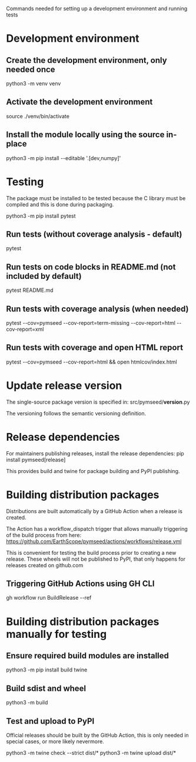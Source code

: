 Commands needed for setting up a development environment and running tests

# Development environment

## Create the development environment, only needed once
python3 -m venv venv

## Activate the development environment
source ./venv/bin/activate

## Install the module locally using the source in-place
python3 -m pip install --editable '.[dev,numpy]'


# Testing

The package must be installed to be tested because the C library
must be compiled and this is done during packaging.

python3 -m pip install pytest

## Run tests (without coverage analysis - default)
pytest

## Run tests on code blocks in README.md (not included by default)
pytest README.md

## Run tests with coverage analysis (when needed)
pytest --cov=pymseed --cov-report=term-missing --cov-report=html --cov-report=xml

## Run tests with coverage and open HTML report
pytest --cov=pymseed --cov-report=html && open htmlcov/index.html


# Update release version
The single-source package version is specified in:
src/pymseed/__version__.py

The versioning follows the semantic versioning definition.

# Release dependencies
For maintainers publishing releases, install the release dependencies:
pip install pymseed[release]

This provides build and twine for package building and PyPI publishing.


# Building distribution packages

Distributions are built automatically by a GitHub Action when a
release is created.

The Action has a workflow_dispatch trigger that allows manually
triggering of the build process from here:
https://github.com/EarthScope/pymseed/actions/workflows/release.yml

This is convenient for testing the build process prior to creating
a new release.  These wheels will not be published to PyPI, that only
happens for releases created on github.com

## Triggering GitHub Actions using GH CLI
gh workflow run BuildRelease --ref <branch>


# Building distribution packages manually for testing

## Ensure required build modules are installed
python3 -m pip install build twine

## Build sdist and wheel
python3 -m build

## Test and upload to PyPI

Official releases should be built by the GitHub Action, this
is only needed in special cases, or more likely nevermore.

python3 -m twine check --strict dist/*
python3 -m twine upload dist/*
